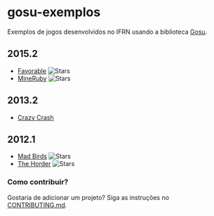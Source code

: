 # gosu-exemplos

Exemplos de jogos desenvolvidos no IFRN usando a biblioteca [Gosu](https://github.com/gosu/gosu).

## 2015.2

- [Favorable](https://github.com/Evandson/favorable-gosu) ![Stars](https://img.shields.io/github/stars/Evandson/favorable-gosu.png?style=social&label=★ "Favorable")
- [MineRuby](https://github.com/ric-luiz/mineRuby) ![Stars](https://img.shields.io/github/stars/ric-luiz/mineRuby.png?style=social&label=★ "MineRuby")

## 2013.2

- [Crazy Crash](20132/crazycrash)

## 2012.1

- [Mad Birds](https://github.com/jamillosantos/tfprog2012.1) ![Stars](https://img.shields.io/github/stars/jamillosantos/tfprog2012.1.png?style=social&label=★ "Mad Birds")
- [The Horder](https://github.com/JoabMendes/theHorder) ![Stars](https://img.shields.io/github/stars/JoabMendes/theHorder.png?style=social&label=★ "Mad Birds")

### Como contribuir?

Gostaria de adicionar um projeto? Siga as instruções no [CONTRIBUTING.md](CONTRIBUTING.md).

